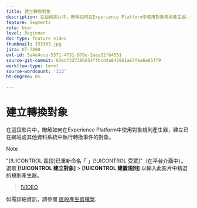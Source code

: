 ```yaml
---
title: 建立轉換對象
description: 在這段影片中，瞭解如何在Experience Platform中使用對象規則產生器，建立已在網站或其他資料系統中執行轉換事件的對象。
feature: Segments
role: User
level: Beginner
doc-type: feature video
thumbnail: 333303.jpg
jira: KT-7890
exl-id: 5a4e4cce-5371-4731-978e-2ace22fb4551
source-git-commit: 63edf327306054ffbcd4a842961a67fea6e85ff9
workflow-type: tm+mt
source-wordcount: '113'
ht-degree: 6%

---
```


# 建立轉換對象

在這段影片中，瞭解如何在Experience Platform中使用對象規則產生器，建立已在網站或其他資料系統中執行轉換事件的對象。

>[!NOTE]
>
> &quot;[!UICONTROL 區段]已重新命名「 」[!UICONTROL 受眾]&quot;（在平台介面中）。 選取 **[!UICONTROL 建立對象]** > **[!UICONTROL 建置規則]** 以輸入此影片中精選的規則產生器。

>[!VIDEO](https://video.tv.adobe.com/v/333303/?quality=12&learn=on)

如需詳細資訊，請參閱 [區段產生器檔案](https://experienceleague.adobe.com/docs/experience-platform/segmentation/ui/segment-builder.html).
